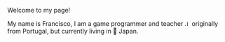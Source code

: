 Welcome to my page!

My name is Francisco, I am a game programmer and teacher <img src="https://github.com/FranciscoSimoesDev/FranciscoSimoesDev/assets/71990857/20d93a08-b15b-4aef-9ced-6a3649aa7902" alt="Japan Flag" width="12" height="12"> originally from Portugal, but currently living in 🗾 Japan.

<!---![Uploading Flag_of_Japan.svg.png…]()

FranciscoSimoesDev/FranciscoSimoesDev is a ✨ special ✨ repository because its `README.md` (this file) appears on your GitHub profile.
You can click the Preview link to take a look at your changes.
--->

